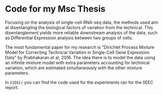 # Code for my Msc Thesis
Focusing on the analysis of single-cell RNA-seq data, the methods used aim at disentangling the biological factors of variation from the technical. This disentanglement yields more reliable downstream analysis of the data, such as Differential Expression analysis between two groups of cells.

The most fundamental paper for my research is "Dirichlet Process Mixture Model for Correcting Technical Variation in Single-Cell Gene Expression Data" by Prabhakaran et al, 2016. The idea there is to model the data using an infinite mixture model with extra parameters accounting for technical variation, which are estimated simultaneously with the other mixture parameters.

In `IIEEC/` you can find the code used for the experiments ran for the IIEEC report.

